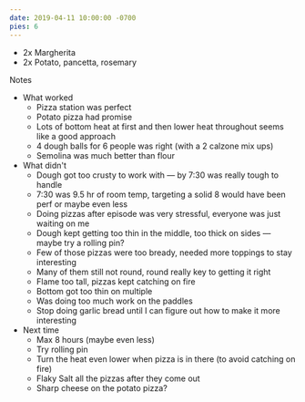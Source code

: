 ```yaml
---
date: 2019-04-11 10:00:00 -0700
pies: 6
---
```

- 2x Margherita
- 2x Potato, pancetta, rosemary

Notes
- What worked
    - Pizza station was perfect
    - Potato pizza had promise
    - Lots of bottom heat at first and then lower heat throughout seems like a good approach
    - 4 dough balls for 6 people was right (with a 2 calzone mix ups)
    - Semolina was much better than flour
- What didn't
    - Dough got too crusty to work with — by 7:30 was really tough to handle
    - 7:30 was 9.5 hr of room temp, targeting a solid 8 would have been perf or maybe even less
    - Doing pizzas after episode was very stressful, everyone was just waiting on me
    - Dough kept getting too thin in the middle, too thick on sides — maybe try a rolling pin?
    - Few of those pizzas were too bready, needed more toppings to stay interesting
    - Many of them still not round, round really key to getting it right
    - Flame too tall, pizzas kept catching on fire
    - Bottom got too thin on multiple
    - Was doing too much work on the paddles
    - Stop doing garlic bread until I can figure out how to make it more interesting
- Next time
    - Max 8 hours (maybe even less)
    - Try rolling pin
    - Turn the heat even lower when pizza is in there (to avoid catching on fire)
    - Flaky Salt all the pizzas after they come out
    - Sharp cheese on the potato pizza?
